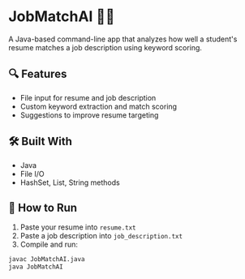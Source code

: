 # JobMatchAI 🧠💼

A Java-based command-line app that analyzes how well a student's resume matches a job description using keyword scoring.

## 🔍 Features
- File input for resume and job description
- Custom keyword extraction and match scoring
- Suggestions to improve resume targeting

## 🛠 Built With
- Java
- File I/O
- HashSet, List, String methods

## 🚀 How to Run
1. Paste your resume into `resume.txt`
2. Paste a job description into `job_description.txt`
3. Compile and run:
```bash
javac JobMatchAI.java
java JobMatchAI
 
